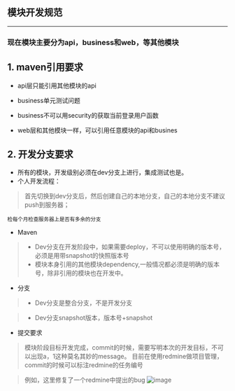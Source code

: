 ## 模块开发规范

----

### 现在模块主要分为api，business和web，等其他模块

## 1. maven引用要求

* api层只能引用其他模块的api

* business单元测试问题

* business不可以用security的获取当前登录用户函数

* web层和其他模块一样，可以引用任意模块的api和busines

## 2. 开发分支要求

* 所有的模块，开发级别必须在dev分支上进行，集成测试也是。
* 个人开发流程：

> 首先切换到dev分支后，然后创建自己的本地分支，自己的本地分支不建议push到服务器；

`检每个月检查服务器上是否有多余的分支`

* Maven

> * Dev分支在开发阶段中，如果需要deploy，不可以使用明确的版本号，必须是用带snapshot的快照版本号
> * 模块本身引用的其他模块dependency,一般情况都必须是明确的版本号，除非引用的模块也在开发中。

* 分支
> * Dev分支是整合分支，不是开发分支

> * Dev分支snapshot版本，版本号+snapshot


* 提交要求

> 模块阶段目标开发完成，commit的时候，需要写明本次的开发目标，不可以出现a，1这种莫名其妙的message。
目前在使用redmine做项目管理，commit的时候可以标注redmine的任务编号

> 例如，这里修复了一个redmine中提出的bug
![image](https://github.com/gxtech/blog/blob/gh-pages/_image/redmine_bug.png)
